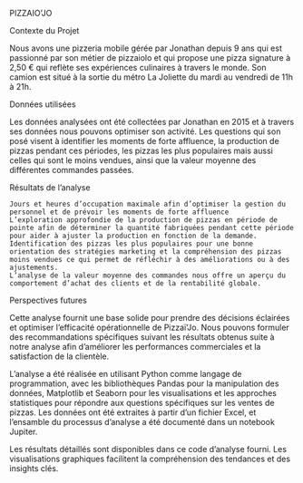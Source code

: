 PIZZAIO’JO

Contexte du Projet

Nous avons une pizzeria mobile gérée par Jonathan depuis 9 ans qui est passionné par son métier de pizzaiolo et qui propose une pizza signature à 2,50 € qui reflète ses expériences culinaires à travers le monde. Son camion est situé à la sortie du métro La Joliette du mardi au vendredi de 11h à 21h.

Données utilisées

Les données analysées ont été collectées par Jonathan en 2015 et à travers ses données nous pouvons optimiser son activité. Les questions qui son posé visent à identifier les moments de forte affluence, la production de pizzas pendant ces périodes, les pizzas les plus populaires mais aussi celles qui sont le moins vendues, ainsi que la valeur moyenne des différentes commandes passées.

Résultats de l’analyse

	Jours et heures d’occupation maximale afin d’optimiser la gestion du personnel et de prévoir les moments de forte affluence
	L’exploration approfondie de la production de pizzas en période de pointe afin de déterminer la quantité fabriquées pendant cette période pour aider à ajuster la production en fonction de la demande.
	Identification des pizzas les plus populaires pour une bonne orientation des stratégies marketing et la compréhension des pizzas moins vendues ce qui permet de réfléchir à des améliorations ou à des ajustements.
	L’analyse de la valeur moyenne des commandes nous offre un aperçu du comportement d’achat des clients et de la rentabilité globale.

Perspectives futures

Cette analyse fournit une base solide pour prendre des décisions éclairées et optimiser l’efficacité opérationnelle de Pizzaï’Jo. Nous pouvons formuler des recommandations spécifiques suivant les résultats obtenus suite à notre analyse afin d’améliorer les performances commerciales et la satisfaction de la clientèle.

L’analyse a été réalisée en utilisant Python comme langage de programmation, avec les bibliothèques Pandas pour la manipulation des données, Matplotlib et Seaborn pour les visualisations et les approches statistiques pour répondre aux questions spécifiques sur les ventes de pizzas.
Les données ont été extraites à partir d’un fichier Excel, et l’ensamble du processus d’analyse a été documenté dans un notebook Jupiter.

Les résultats détaillés sont disponibles dans ce code d’analyse fourni. Les visualisations graphiques facilitent la compréhension des tendances et des insights clés.
